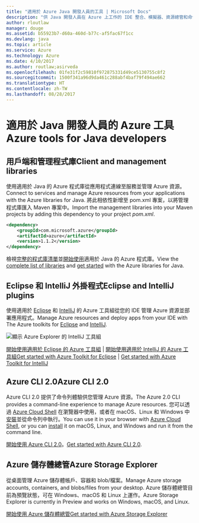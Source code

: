 ```yaml
---
title: "適用於 Azure Java 開發人員的工具 | Microsoft Docs"
description: "供 Java 開發人員在 Azure 上工作的 IDE 整合、模擬器、資源總管和命令列介面。"
author: rloutlaw
manager: douge
ms.assetid: b55923b7-d60a-460d-b77c-af5fac67f1cc
ms.devlang: java
ms.topic: article
ms.service: Azure
ms.technology: Azure
ms.date: 4/10/2017
ms.author: routlaw;asirveda
ms.openlocfilehash: 01fe31f2c59810f972875331d49ce5130755c8f2
ms.sourcegitcommit: 1500f341a96d9da461c288abf4baf79f494ae662
ms.translationtype: HT
ms.contentlocale: zh-TW
ms.lasthandoff: 08/28/2017
---
```

# <a name="azure-tools-for-java-developers"></a><span data-ttu-id="30424-103">適用於 Java 開發人員的 Azure 工具</span><span class="sxs-lookup"><span data-stu-id="30424-103">Azure tools for Java developers</span></span>

## <a name="client-and-management-libraries"></a><span data-ttu-id="30424-104">用戶端和管理程式庫</span><span class="sxs-lookup"><span data-stu-id="30424-104">Client and management libraries</span></span>

<span data-ttu-id="30424-105">使用適用於 Java 的 Azure 程式庫從應用程式連線至服務並管理 Azure 資源。</span><span class="sxs-lookup"><span data-stu-id="30424-105">Connect to services and manage Azure resources from your applications with the Azure libraries for Java.</span></span> <span data-ttu-id="30424-106">將此相依性新增至 pom.xml 專案，以將管理程式庫匯入 Maven 專案中。</span><span class="sxs-lookup"><span data-stu-id="30424-106">Import the management libraries into your Maven projects by adding this dependency to your project *pom.xml*.</span></span>

```XML
<dependency>
    <groupId>com.microsoft.azure</groupId>
    <artifactId>azure</artifactId>
    <version>1.1.2</version>
</dependency>
```

<span data-ttu-id="30424-107">檢視[完整的程式庫清單](java-sdk-azure-install.md)並[開始使用](java-sdk-azure-get-started.md)適用於 Java 的 Azure 程式庫。</span><span class="sxs-lookup"><span data-stu-id="30424-107">View the [complete list of libraries](java-sdk-azure-install.md) and [get started](java-sdk-azure-get-started.md) with the Azure libraries for Java.</span></span>

## <a name="eclipse-and-intellij-plugins"></a><span data-ttu-id="30424-108">Eclipse 和 IntelliJ 外掛程式</span><span class="sxs-lookup"><span data-stu-id="30424-108">Eclipse and IntelliJ plugins</span></span>

<span data-ttu-id="30424-109">使用適用於 [Eclipse](https://docs.microsoft.com/azure/azure-toolkit-for-eclipse) 和 [IntelliJ](https://docs.microsoft.com/azure/azure-toolkit-for-intellij) 的 Azure 工具組從您的 IDE 管理 Azure 資源並部署應用程式。</span><span class="sxs-lookup"><span data-stu-id="30424-109">Manage Azure resources and deploy apps from your IDE with The Azure toolkits for [Eclipse](https://docs.microsoft.com/azure/azure-toolkit-for-eclipse) and [IntelliJ](https://docs.microsoft.com/azure/azure-toolkit-for-intellij).</span></span>   

![顯示 Azure Explorer 的 IntelliJ 工具組](media/intelliJ-azure-explorer.png)

[<span data-ttu-id="30424-111">開始使用適用於 Eclipse 的 Azure 工具組](https://docs.microsoft.com/azure/app-service-web/app-service-web-eclipse-create-hello-world-web-app) | [開始使用適用於 IntelliJ 的 Azure 工具組</span><span class="sxs-lookup"><span data-stu-id="30424-111">Get started with Azure Toolkit for Eclipse](https://docs.microsoft.com/azure/app-service-web/app-service-web-eclipse-create-hello-world-web-app) | [Get started with Azure Toolkit for IntelliJ</span></span>](https://docs.microsoft.com/azure/app-service-web/app-service-web-intellij-create-hello-world-web-app) 

## <a name="azure-cli-20"></a><span data-ttu-id="30424-112">Azure CLI 2.0</span><span class="sxs-lookup"><span data-stu-id="30424-112">Azure CLI 2.0</span></span>

<span data-ttu-id="30424-113">Azure CLI 2.0 提供了命令列體驗供您管理 Azure 資源。</span><span class="sxs-lookup"><span data-stu-id="30424-113">The Azure 2.0 CLI provides a command-line experience to manage Azure resources.</span></span> <span data-ttu-id="30424-114">您可以透過 [Azure Cloud Shell](https://docs.microsoft.com/azure/cloud-shell/overview) 在瀏覽器中使用，或者在 macOS、Linux 和 Windows 中[安裝](https://docs.microsoft.com/cli/azure/install-azure-cli)並從命令列中執行。</span><span class="sxs-lookup"><span data-stu-id="30424-114">You can use it in your browser with [Azure Cloud Shell](https://docs.microsoft.com/azure/cloud-shell/overview), or you can [install](https://docs.microsoft.com/cli/azure/install-azure-cli) it on macOS, Linux, and Windows and run it from the command line.</span></span>

<span data-ttu-id="30424-115">[開始使用 Azure CLI 2.0](https://docs.microsoft.com/cli/azure/get-started-with-azure-cli)。</span><span class="sxs-lookup"><span data-stu-id="30424-115">[Get started with Azure CLI 2.0](https://docs.microsoft.com/cli/azure/get-started-with-azure-cli).</span></span>

## <a name="azure-storage-explorer"></a><span data-ttu-id="30424-116">Azure 儲存體總管</span><span class="sxs-lookup"><span data-stu-id="30424-116">Azure Storage Explorer</span></span> 

<span data-ttu-id="30424-117">從桌面管理 Azure 儲存體帳戶、容器和 blob/檔案。</span><span class="sxs-lookup"><span data-stu-id="30424-117">Manage Azure storage accounts, containers, and blobs/files from your desktop.</span></span> <span data-ttu-id="30424-118">Azure 儲存體總管目前為預覽狀態，可在 Windows、macOS 和 Linux 上運作。</span><span class="sxs-lookup"><span data-stu-id="30424-118">Azure Storage Explorer is currently in Preview and works on Windows, macOS, and Linux.</span></span>

[<span data-ttu-id="30424-119">開始使用 Azure 儲存體總管</span><span class="sxs-lookup"><span data-stu-id="30424-119">Get started with Azure Storage Explorer</span></span>](https://docs.microsoft.com/azure/vs-azure-tools-storage-manage-with-storage-explorer)